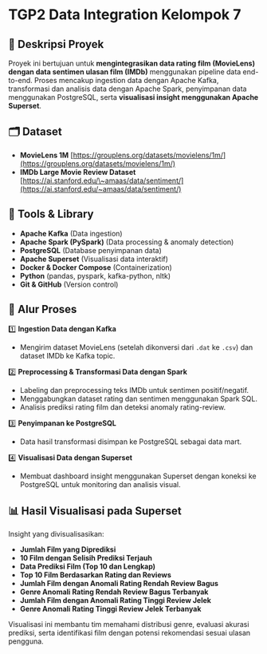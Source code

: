 # TGP2 Data Integration Kelompok 7

## 📌 **Deskripsi Proyek**

Proyek ini bertujuan untuk **mengintegrasikan data rating film (MovieLens) dengan data sentimen ulasan film (IMDb)** menggunakan pipeline data end-to-end. Proses mencakup ingestion data dengan Apache Kafka, transformasi dan analisis data dengan Apache Spark, penyimpanan data menggunakan PostgreSQL, serta **visualisasi insight menggunakan Apache Superset**.

## 🗂️ **Dataset**

* **MovieLens 1M**
  [https://grouplens.org/datasets/movielens/1m/](https://grouplens.org/datasets/movielens/1m/)
* **IMDb Large Movie Review Dataset**
  [https://ai.stanford.edu/\~amaas/data/sentiment/](https://ai.stanford.edu/~amaas/data/sentiment/)

## 🔨 **Tools & Library**

* **Apache Kafka** (Data ingestion)
* **Apache Spark (PySpark)** (Data processing & anomaly detection)
* **PostgreSQL** (Database penyimpanan data)
* **Apache Superset** (Visualisasi data interaktif)
* **Docker & Docker Compose** (Containerization)
* **Python** (pandas, pyspark, kafka-python, nltk)
* **Git & GitHub** (Version control)

## 🔁 **Alur Proses**

1️⃣ **Ingestion Data dengan Kafka**
* Mengirim dataset MovieLens (setelah dikonversi dari `.dat` ke `.csv`) dan dataset IMDb ke Kafka topic.

2️⃣ **Preprocessing & Transformasi Data dengan Spark**
* Labeling dan preprocessing teks IMDb untuk sentimen positif/negatif.
* Menggabungkan dataset rating dan sentimen menggunakan Spark SQL.
* Analisis prediksi rating film dan deteksi anomaly rating-review.

3️⃣ **Penyimpanan ke PostgreSQL**
* Data hasil transformasi disimpan ke PostgreSQL sebagai data mart.

4️⃣ **Visualisasi Data dengan Superset**
* Membuat dashboard insight menggunakan Superset dengan koneksi ke PostgreSQL untuk monitoring dan analisis visual.

## 📊 **Hasil Visualisasi pada Superset**
Insight yang divisualisasikan:
* **Jumlah Film yang Diprediksi**
* **10 Film dengan Selisih Prediksi Terjauh**
* **Data Prediksi Film (Top 10 dan Lengkap)**
* **Top 10 Film Berdasarkan Rating dan Reviews**
* **Jumlah Film dengan Anomali Rating Rendah Review Bagus**
* **Genre Anomali Rating Rendah Review Bagus Terbanyak**
* **Jumlah Film dengan Anomali Rating Tinggi Review Jelek**
* **Genre Anomali Rating Tinggi Review Jelek Terbanyak**

Visualisasi ini membantu tim memahami distribusi genre, evaluasi akurasi prediksi, serta identifikasi film dengan potensi rekomendasi sesuai ulasan pengguna.
